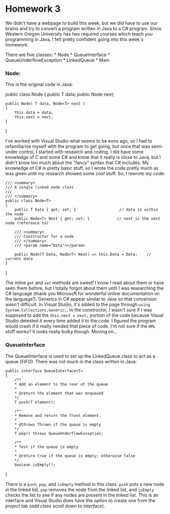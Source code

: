 # Homework 3

We didn't have a webpage to build this week, but we did have to use our brains and try to convert a program written in Java to a C# program. Since Western Oregon University has two required courses which teach you programming in Java, I felt pretty confident going into this week's homework.

There are five classes:
    * Node
    * QueueInterface
    * QueueUnderflowException
    * LinkedQueue
    * Main

### __Node:__

This is the original code in Java:

public class Node<T>
{
	public T data;
	public Node<T> next;
	
	public Node( T data, Node<T> next )
	{
		this.data = data;
		this.next = next;
	}
}

I've worked with Visual Studio what seems to be eons ago, so I had to refamiliarize myself with the program to get going, but once that was semi-under control, I started with research and coding. I did have some knowledge of C and some C# and know that it really is close to Java, but I didn't know too much about the "fancy" syntax that C# includes. My knowledge of C# is pretty basic stuff, so I wrote the code pretty much as was given until my research showed some cool stuff. So, I rewrote my code:

    /// <summary>
    /// A single linked node class
    /// 
    /// </summary>
    public class Node<T>
    {
        public T Data { get; set; }                   // data is within the node
        public Node<T> Next { get; set; }            // next is the next node (reference to)

        /// <summary>
        /// Constructor for a node
        /// </summary>
        /// <param name="Data"></param>
        
        public Node(T Data, Node<T> Next) => this.Data = Data;    // current data 
    }
}

The inline `get` and `set` methods are sweet! I know I read about them or have seen them before, but I totally forgot about them until I was researching the C# language (thank you Microsoft for wonderful online documentation on the language!). Generics in C# appear similar to Java so that conversion wasn't difficult. In Visual Studio, it's added to the page through `using System.Collections.Generic;`. In the constructor, I wasn't sure if I was supposed to add the `this.next = next;` portion of the code because Visual Studio detested it every time added it to the code. I figured the program would crash if it really needed that piece of code. I'm not sure if the `HML` stuff works? It looks really bulky though. Moving on...

### QueueInterface

The QueueInterface is used to set up the LinkedQueue class to act as a queue (FIFO). There was not much in the class written in Java:

    public interface QueueInterface<T>
    {
        /**
        * Add an element to the rear of the queue
        * 
        * @return the element that was enqueued
        */
        T push(T element);

        /**
        * Remove and return the front element.
        * 
        * @throws Thrown if the queue is empty
        */
        T pop() throws QueueUnderflowException;

        /**
        * Test if the queue is empty
        * 
        * @return true if the queue is empty; otherwise false
        */
        boolean isEmpty();
}

There is a `push`, `pop`, and `isEmpty` method in this class. `push` puts a new node in the linked list, `pop` removes the node from the linked list, and `isEmpty` checks the list to see if any nodes are present in the linked list. This is an interface and Visual Studio does have the option to create one from the *project* tab (*add class* scroll down to *interface*).